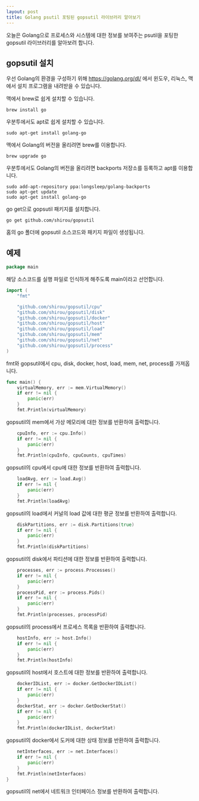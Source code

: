 ```yaml
---
layout: post
title: Golang psutil 포팅된 gopsutil 라이브러리 알아보기
---
```


오늘은 Golang으로 프로세스와 시스템에 대한 정보를 보여주는 psutil을 포팅한 gopsutil 라이브러리를 알아보려 합니다.

## gopsutil 설치

우선 Golang의 환경을 구성하기 위해 https://golang.org/dl/ 에서 윈도우, 리눅스, 맥에서 설치 프로그램을 내려받을 수 있습니다.

맥에서 brew로 쉽게 설치할 수 있습니다.

```
brew install go
```

우분투에서도 apt로 쉽게 설치할 수 있습니다.

```
sudo apt-get install golang-go
```

맥에서 Golang의 버전을 올리려면 brew를 이용합니다.

```
brew upgrade go
```

우분투에서도 Golang의 버전을 올리려면 backports 저장소를 등록하고 apt를 이용합니다.

```
sudo add-apt-repository ppa:longsleep/golang-backports
sudo apt-get update
sudo apt-get install golang-go
```

go get으로 gopsutil 패키지를 설치합니다.

```
go get github.com/shirou/gopsutil 
```

홈의 go 폴더에 gopsutil 소스코드와 패키지 파일이 생성됩니다.

## 예제

```go
package main
```

해당 소스코드를 실행 파일로 인식하게 해주도록 main이라고 선언합니다.

```go
import (
	"fmt"

	"github.com/shirou/gopsutil/cpu"
	"github.com/shirou/gopsutil/disk"
	"github.com/shirou/gopsutil/docker"
	"github.com/shirou/gopsutil/host"
	"github.com/shirou/gopsutil/load"
	"github.com/shirou/gopsutil/mem"
	"github.com/shirou/gopsutil/net"
	"github.com/shirou/gopsutil/process"
)
```

fmt와 gopsutil에서 cpu, disk, docker, host, load, mem, net, process를 가져옵니다.

```go
func main() {
	virtualMemory, err := mem.VirtualMemory()
	if err != nil {
		panic(err)
	}
	fmt.Println(virtualMemory)
```

gopsutil의 mem에서 가상 메모리에 대한 정보를 반환하여 출력합니다.

```go
	cpuInfo, err := cpu.Info()
	if err != nil {
		panic(err)
	}
	fmt.Println(cpuInfo, cpuCounts, cpuTimes)
```

gopsutil의 cpu에서 cpu에 대한 정보를 반환하여 출력합니다.

```go
	loadAvg, err := load.Avg()
	if err != nil {
		panic(err)
	}
	fmt.Println(loadAvg)
```

gopsutil의 load에서 커널의 load 값에 대한 평균 정보를 반환하여 출력합니다.

```go
	diskPartitions, err := disk.Partitions(true)
	if err != nil {
		panic(err)
	}
	fmt.Println(diskPartitions)
```

gopsutil의 disk에서 파티션에 대한 정보를 반환하여 출력합니다.

```go
	processes, err := process.Processes()
	if err != nil {
		panic(err)
	}
	processPid, err := process.Pids()
	if err != nil {
		panic(err)
	}
	fmt.Println(processes, processPid)
```

gopsutil의 process에서 프로세스 목록을 반환하여 출력합니다.

```go
	hostInfo, err := host.Info()
	if err != nil {
		panic(err)
	}
	fmt.Println(hostInfo)
```

gopsutil의 host에서 호스트에 대한 정보를 반환하여 출력합니다.

```go
	dockerIDList, err := docker.GetDockerIDList()
	if err != nil {
		panic(err)
	}
	dockerStat, err := docker.GetDockerStat()
	if err != nil {
		panic(err)
	}
	fmt.Println(dockerIDList, dockerStat)
```

gopsutil의 docker에서 도커에 대한 상태 정보를 반환하여 출력합니다.

```go
	netInterfaces, err := net.Interfaces()
	if err != nil {
		panic(err)
	}
	fmt.Println(netInterfaces)
}
```

gopsutil의 net에서 네트워크 인터페이스 정보를 반환하여 출력합니다.
